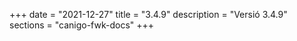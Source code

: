 +++
date        = "2021-12-27"
title       = "3.4.9"
description = "Versió 3.4.9"
sections    = "canigo-fwk-docs"
+++